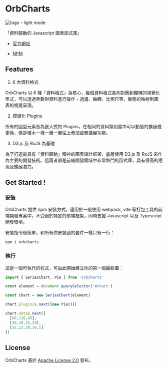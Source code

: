# OrbCharts

![logo - light mode](https://orbcharts.blueplanet.com.tw/images/logo_light_temp2.png)

「資料驅動的 Javascript 圖表函式庫」

* [官方網站](https://orbcharts.blueplanet.com.tw)

* [NPM](https://www.npmjs.com/package/orbcharts)


## Features

1. 6 大資料格式

OrbCharts 以 6 種「資料格式」為核心，每個資料格式各別對應到獨特的視覺化型式，可以透過參數對資料進行操作 - 過瀘、軸轉、比例尺等，動態的映射到圖表的視覺呈現。

2. 模組化 Plugins

所有的圖型元素皆為嵌入式的 Plugins，在相同的資料類別當中可以動態的擴展或更換，像是積木一樣一層一層往上疊加或者擴展功能。

3. D3.js 及 RxJS 為基礎

為了打造最具有「資料驅動」精神的圖表設計框架，底層使用 D3.js 及 RxJS 來作為主要的開發技術。這兩者都是前端開發領域中非常熱門的函式庫，具有很高的應用及擴展潛力。


## Get Started !

### 安裝

OrbCharts 提供 npm 安裝方式，適用於一般使用 webpack, vite 等打包工具的前端開發專案中，不受限於特定的前端框架，同時支援 Javascript 以及 Typescript 開發環境。

安裝指令很簡單，和所有你安裝過的套件一樣只有一行：

```sh
npm i orbcharts
```

### 執行

這是一個可執行的程式，可由此開始建立你的第一個圓餅圖：

```js
import { SeriesChart, Pie } from 'orbcharts'

const element = document.querySelector('#chart')

const chart = new SeriesChart(element)

chart.plugins$.next([new Pie()])

chart.data$.next([
  [80,120,45],
  [50,30,15,28],
  [55,13,38,10,5]
])

```

## License

OrbCharts 基於 [Apache License 2.0](https://github.com/BPbase/orbcharts/blob/main/LICENSE) 發布。
